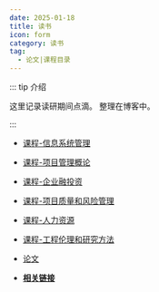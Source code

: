 ```yaml
---
date: 2025-01-18
title: 读书
icon: form
category: 读书
tag:
  - 论文|课程目录
---
```


::: tip 介绍

这里记录读研期间点滴。
整理在博客中。

:::

<!-- more -->

- [课程-信息系统管理](course_IT_manage.md)
- [课程-项目管理概论](course_PM_manage.md)
- [课程-企业融投资](course_enterprise_investment_and_financing_manage.md)
- [课程-项目质量和风险管理](course_quality_risk_manage.md)
- [课程-人力资源](course_human_resource_manage.md) 
- [课程-工程伦理和研究方法](course_engineering_ethics_and_research_methods.md)
- [论文](paper.md)

- [**相关链接**]()
